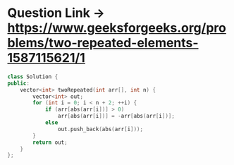 # Question Link -> https://www.geeksforgeeks.org/problems/two-repeated-elements-1587115621/1

```cpp
class Solution {
public:
    vector<int> twoRepeated(int arr[], int n) {
        vector<int> out;
        for (int i = 0; i < n + 2; ++i) {
            if (arr[abs(arr[i])] > 0)
                arr[abs(arr[i])] = -arr[abs(arr[i])];
            else
                out.push_back(abs(arr[i]));
        }
        return out;
    }
};
```
